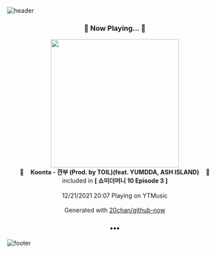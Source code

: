 ![header](https://capsule-render.vercel.app/api?type=wave&height=170&section=header&text=Hi.%20I'm%20SHIFT&fontColor=090707&fontAlignX=45&fontAlignY=65&fontSize=100)

<h3 align="center">🎵 Now Playing... 🎵</h3>
<p align="center">
  <a href="https://music.youtube.com/watch?v=3oXKbxq1ceM">
    <img width="300" src="https://lh3.googleusercontent.com/m8oVDwFLYCvdlTiZVguBJ1gcwXFqD8Qqk9st3vbhzjOPh-STRbOh9wluXbrPYny6st1iswPSbzcDd0od">
  </a>
  <br>
  🎵&nbsp&nbsp&nbsp <b>Koonta - 깐부 (Prod. by TOIL)(feat. YUMDDA, ASH ISLAND)</b> &nbsp&nbsp&nbsp🎵
  <br>
  included in <b>[ 쇼미더머니 10 Episode 3 ]</b>
  
  <br />
  <br />
  12/21/2021 20:07 Playing on YTMusic
  <br />
  <br />
  Generated with <a href="https://github.com/20chan/github-now">20chan/github-now</a>
</p>

<h3 align="center">•••</h3>

![footer](https://capsule-render.vercel.app/api?type=wave&height=150&section=footer)
